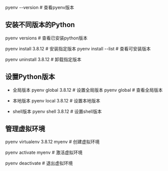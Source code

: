 
pyenv --version # 查看pyenv版本

## 安装不同版本的Python

pyenv versions # 查看已安装python版本

pyenv install 3.8.12 # 安装指定版本
pyenv install --list # 查看可安装版本

pyenv uninstall 3.8.12 # 卸载指定版本

## 设置Python版本

- 全局版本
pyenv global 3.8.12 # 设置全局版本
pyenv global # 查看全局版本

- 本地版本
pyenv local 3.8.12 # 设置本地版本

- shell版本
pyenv shell 3.8.12 # 设置shell版本

## 管理虚拟环境

pyenv virtualenv 3.8.12 myenv # 创建虚拟环境

pyenv activate myenv  # 激活虚拟环境

pyenv deactivate # 退出虚拟环境











